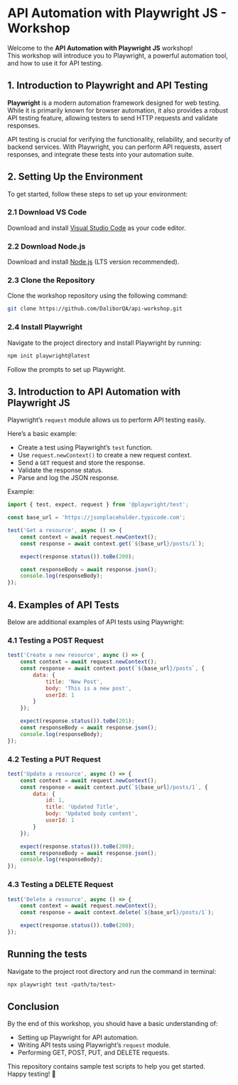 # API Automation with Playwright JS - Workshop

Welcome to the **API Automation with Playwright JS** workshop!  
This workshop will introduce you to Playwright, a powerful automation tool, and how to use it for API testing.  

## 1. Introduction to Playwright and API Testing

**Playwright** is a modern automation framework designed for web testing. While it is primarily known for browser automation, it also provides a robust API testing feature, allowing testers to send HTTP requests and validate responses.  

API testing is crucial for verifying the functionality, reliability, and security of backend services. With Playwright, you can perform API requests, assert responses, and integrate these tests into your automation suite.

## 2. Setting Up the Environment

To get started, follow these steps to set up your environment:

### 2.1 Download VS Code
Download and install [Visual Studio Code](https://code.visualstudio.com/) as your code editor.

### 2.2 Download Node.js
Download and install [Node.js](https://nodejs.org/) (LTS version recommended).

### 2.3 Clone the Repository
Clone the workshop repository using the following command:
```sh
git clone https://github.com/DaliborQA/api-workshop.git
```

### 2.4 Install Playwright
Navigate to the project directory and install Playwright by running:
```sh
npm init playwright@latest
```
Follow the prompts to set up Playwright.

## 3. Introduction to API Automation with Playwright JS

Playwright’s `request` module allows us to perform API testing easily.  

Here’s a basic example:

- Create a test using Playwright’s `test` function.
- Use `request.newContext()` to create a new request context.
- Send a `GET` request and store the response.
- Validate the response status.
- Parse and log the JSON response.

Example:
```javascript
import { test, expect, request } from '@playwright/test';

const base_url = 'https://jsonplaceholder.typicode.com';

test('Get a resource', async () => {
    const context = await request.newContext();
    const response = await context.get(`${base_url}/posts/1`);

    expect(response.status()).toBe(200);

    const responseBody = await response.json();
    console.log(responseBody);
});
```

## 4. Examples of API Tests

Below are additional examples of API tests using Playwright:

### 4.1 Testing a POST Request
```javascript
test('Create a new resource', async () => {
    const context = await request.newContext();
    const response = await context.post(`${base_url}/posts`, {
        data: {
            title: 'New Post',
            body: 'This is a new post',
            userId: 1
        }
    });

    expect(response.status()).toBe(201);
    const responseBody = await response.json();
    console.log(responseBody);
});
```

### 4.2 Testing a PUT Request
```javascript
test('Update a resource', async () => {
    const context = await request.newContext();
    const response = await context.put(`${base_url}/posts/1`, {
        data: {
            id: 1,
            title: 'Updated Title',
            body: 'Updated body content',
            userId: 1
        }
    });

    expect(response.status()).toBe(200);
    const responseBody = await response.json();
    console.log(responseBody);
});
```

### 4.3 Testing a DELETE Request
```javascript
test('Delete a resource', async () => {
    const context = await request.newContext();
    const response = await context.delete(`${base_url}/posts/1`);

    expect(response.status()).toBe(200);
});
```
## Running the tests
Navigate to the project root directory and run the command in terminal:
```sh
npx playwright test <path/to/test>
```
## Conclusion

By the end of this workshop, you should have a basic understanding of:
- Setting up Playwright for API automation.
- Writing API tests using Playwright’s `request` module.
- Performing GET, POST, PUT, and DELETE requests.

This repository contains sample test scripts to help you get started.  
Happy testing! 🚀
